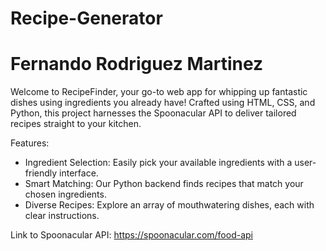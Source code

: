 # Recipe-Generator
<h1> Fernando Rodriguez Martinez </h1>

Welcome to RecipeFinder, your go-to web app for whipping up fantastic dishes using ingredients you already have! Crafted using HTML, CSS, and Python, this project harnesses the Spoonacular API to deliver tailored recipes straight to your kitchen.

Features:

- Ingredient Selection: Easily pick your available ingredients with a user-friendly interface.
- Smart Matching: Our Python backend finds recipes that match your chosen ingredients.
- Diverse Recipes: Explore an array of mouthwatering dishes, each with clear instructions.

Link to Spoonacular API: https://spoonacular.com/food-api
